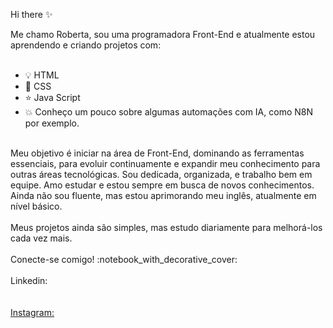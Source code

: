 Hi there :sparkles: <br>

Me chamo Roberta, sou uma programadora Front-End e atualmente estou aprendendo e criando projetos com:
<br>
<br>
- :bulb: HTML 
- :art: CSS
- :star: Java Script
- :boom: Conheço um pouco sobre algumas automações com IA, como N8N por exemplo.
<br>
Meu objetivo é iniciar na área de Front-End, dominando as ferramentas essenciais, para evoluir continuamente e expandir meu conhecimento para outras áreas tecnológicas.
Sou dedicada, organizada, e trabalho bem em equipe. Amo estudar e estou sempre em busca de novos conhecimentos. Ainda não sou fluente, mas estou aprimorando meu inglês, atualmente em nível básico. <br>
<br>
Meus projetos ainda são simples, mas estudo diariamente para melhorá-los cada vez mais. <br>
<br>
Conecte-se comigo! :notebook_with_decorative_cover:
<br>
<br>
Linkedin:<br>
<a href="https://www.linkedin.com/in/roberta-lau-67a7732b4/"</a> <br>
<br>
Instagram:
<br>
<a href="https://www.instagram.com/robertalau_/"</a>
